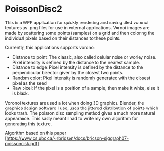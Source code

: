 # PoissonDisc2

This is a WPF application for quickly rendering and saving tiled voronoi textures as .png files for use in external applications.
Vornoi images are made by scattering some points (samples) on a grid and then coloring the individual pixels based on their distances to these points.

Currently, this applications supports voronoi:
- Distance to point: The classic, also called celular noise or worley noise. Pixel intensity is defined by the distance to the nearest sample.
- Distance to edge: Pixel intensity is defined by the distance to the perpendicular bisector given by the closest two points.
- Random color: Pixel intensity is randomly generated with the closest pixel as the seed.
- Raw pixel: If the pixel is a position of a sample, then make it white, else it is black. 

Voronoi textures are used a lot when doing 3D graphics. Blender, the graphics design software I use, uses the jittered distribution of points which looks trash. The poisson disc sampling method gives a much more natural appearance. This sadly meant I had to write my own algorithm for generating this texture.

Algorithm based on this paper [https://www.cs.ubc.ca/~rbridson/docs/bridson-siggraph07-poissondisk.pdf]
